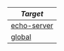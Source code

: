 | *Target* |
| -------- | 
|[echo-server](../echo-server/docs/README.md)|
|[global](../global/docs/README.md)|
